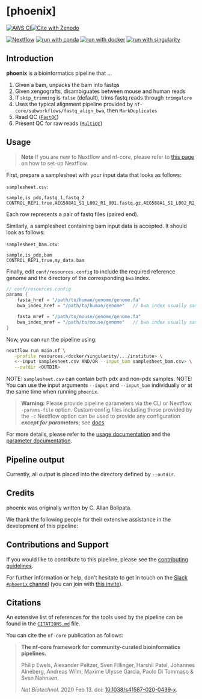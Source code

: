 # [phoenix]

[![AWS CI](https://img.shields.io/badge/CI%20tests-full%20size-FF9900?labelColor=000000&logo=Amazon%20AWS)](https://nf-co.re/phoenix/results)[![Cite with Zenodo](http://img.shields.io/badge/DOI-10.5281/zenodo.XXXXXXX-1073c8?labelColor=000000)](https://doi.org/10.5281/zenodo.XXXXXXX)

[![Nextflow](https://img.shields.io/badge/nextflow%20DSL2-%E2%89%A522.10.1-23aa62.svg)](https://www.nextflow.io/)
[![run with conda](http://img.shields.io/badge/run%20with-conda-3EB049?labelColor=000000&logo=anaconda)](https://docs.conda.io/en/latest/)
[![run with docker](https://img.shields.io/badge/run%20with-docker-0db7ed?labelColor=000000&logo=docker)](https://www.docker.com/)
[![run with singularity](https://img.shields.io/badge/run%20with-singularity-1d355c.svg?labelColor=000000)](https://sylabs.io/docs/)

## Introduction

**phoenix** is a bioinformatics pipeline that ...

<!-- TODO nf-core:
   Complete this sentence with a 2-3 sentence summary of what types of data the pipeline ingests, a brief overview of the
   major pipeline sections and the types of output it produces. You're giving an overview to someone new
   to nf-core here, in 15-20 seconds. For an example, see https://github.com/nf-core/rnaseq/blob/master/README.md#introduction
-->

<!-- TODO nf-core: Include a figure that guides the user through the major workflow steps. Many nf-core
     workflows use the "tube map" design for that. See https://nf-co.re/docs/contributing/design_guidelines#examples for examples.   -->
<!-- TODO nf-core: Fill in short bullet-pointed list of the default steps in the pipeline -->

1. Given a bam, unpacks the bam into fastqs
2. Given xengografts, disambiguates between mouse and human reads
3. If `skip_trimming` is `false` (default), trims fastq reads through `trimgalore` 
4. Uses the typical alignment pipeline provided by `nf-core/subworkflows/fastq_align_bwa`, then `MarkDuplicates`
5. Read QC ([`FastQC`](https://www.bioinformatics.babraham.ac.uk/projects/fastqc/))
6. Present QC for raw reads ([`MultiQC`](http://multiqc.info/))

## Usage

> **Note**
> If you are new to Nextflow and nf-core, please refer to [this page](https://nf-co.re/docs/usage/installation) on how
> to set-up Nextflow.


First, prepare a samplesheet with your input data that looks as follows:

`samplesheet.csv`:

```csv
sample,is_pdx,fastq_1,fastq_2
CONTROL_REP1,true,AEG588A1_S1_L002_R1_001.fastq.gz,AEG588A1_S1_L002_R2_001.fastq.gz
```

Each row represents a pair of fastq files (paired end).

Similarly, a samplesheet containing bam input data is accepted. It should look as follows:

`samplesheet_bam.csv`:

```csv
sample,is_pdx,bam
CONTROL_REP1,true,my_data.bam
```
Finally, edit `conf/resources.config` to include the required reference genome and the directory of the corresponding `bwa` index.

```java 
// conf/resources.config
params {
    fasta_href = "/path/to/human/genome/genome.fa"
    bwa_index_href = "/path/to/human/genome"   // bwa index usually same location as genome.fa

    fasta_mref = "/path/to/mouse/genome/genome.fa"
    bwa_index_mref = "/path/to/mouse/genome"   // bwa index usually same location as genome.fa
}
```

Now, you can run the pipeline using:

<!-- TODO nf-core: update the following command to include all required parameters for a minimal example -->

```bash
nextflow run main.nf \
   -profile resources,<docker/singularity/.../institute> \
   <--input samplesheet.csv AND/OR --input_bam samplesheet_bam.csv> \
   --outdir <OUTDIR>
```

NOTE: `samplesheet.csv` can contain both pdx and non-pdx samples.
NOTE: You can use the input arguments `--input` and `--input_bam` individually or at the same time when running `phoenix`.

> **Warning:**
> Please provide pipeline parameters via the CLI or Nextflow `-params-file` option. Custom config files including those
> provided by the `-c` Nextflow option can be used to provide any configuration _**except for parameters**_;
> see [docs](https://nf-co.re/usage/configuration#custom-configuration-files).

For more details, please refer to the [usage documentation](https://nf-co.re/phoenix/usage) and the [parameter documentation](https://nf-co.re/phoenix/parameters).

## Pipeline output

Currently, all output is placed into the directory defined by `--outdir`.

## Credits

phoenix was originally written by C. Allan Bolipata.

We thank the following people for their extensive assistance in the development of this pipeline:

<!-- TODO nf-core: If applicable, make list of people who have also contributed -->

## Contributions and Support

If you would like to contribute to this pipeline, please see the [contributing guidelines](.github/CONTRIBUTING.md).

For further information or help, don't hesitate to get in touch on the [Slack `#phoenix` channel](https://nfcore.slack.com/channels/phoenix) (you can join with [this invite](https://nf-co.re/join/slack)).

## Citations

<!-- TODO nf-core: Add citation for pipeline after first release. Uncomment lines below and update Zenodo doi and badge at the top of this file. -->
<!-- If you use  nf-core/phoenix for your analysis, please cite it using the following doi: [10.5281/zenodo.XXXXXX](https://doi.org/10.5281/zenodo.XXXXXX) -->

<!-- TODO nf-core: Add bibliography of tools and data used in your pipeline -->

An extensive list of references for the tools used by the pipeline can be found in the [`CITATIONS.md`](CITATIONS.md) file.

You can cite the `nf-core` publication as follows:

> **The nf-core framework for community-curated bioinformatics pipelines.**
>
> Philip Ewels, Alexander Peltzer, Sven Fillinger, Harshil Patel, Johannes Alneberg, Andreas Wilm, Maxime Ulysse Garcia, Paolo Di Tommaso & Sven Nahnsen.
>
> _Nat Biotechnol._ 2020 Feb 13. doi: [10.1038/s41587-020-0439-x](https://dx.doi.org/10.1038/s41587-020-0439-x).
